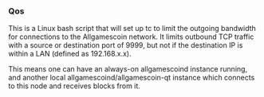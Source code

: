 ### Qos ###

This is a Linux bash script that will set up tc to limit the outgoing bandwidth for connections to the Allgamescoin network. It limits outbound TCP traffic with a source or destination port of 9999, but not if the destination IP is within a LAN (defined as 192.168.x.x).

This means one can have an always-on allgamescoind instance running, and another local allgamescoind/allgamescoin-qt instance which connects to this node and receives blocks from it.
